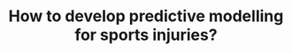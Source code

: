---
id: question-6
title: How to develop predictive modelling for sports injuries?
theme: sports medicine
theme-sub-category: wellness and training load monitoring
application: athlete's readiness
task-solver-1: analyse injury and rehabilitation patterns
data-question-type: predictive
categorical-ordinal: categorical_ordinal
continuous-count: |
  continuous_count
data-method-1: clustering
data-method-2: classification
data-method-3: deep learning
data-expertise-required-1: medical signal processing
data-expertise-required-2: clustering
data-expertise-required-3: classification
datasets-description: longitudinal data from wearables and injury history
expert-1: Dimitri Perrrin
expert-2: Richi Nayak
reference: https://journals.plos.org/plosone/article?id=10.1371/journal.pone.0201264
reference-2: https://www.sciencedirect.com/science/article/pii/S0960077922012589
reference-3: https://arxiv.org/abs/1609.07480
---